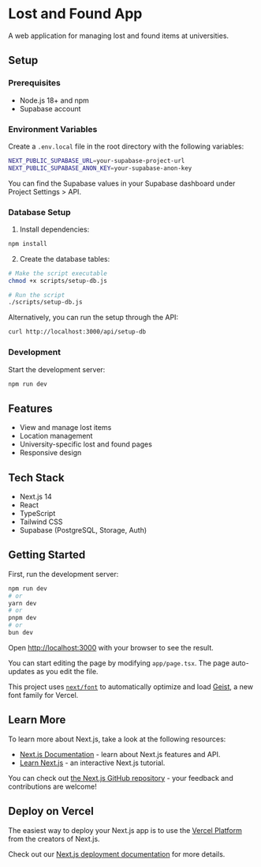 # Lost and Found App

A web application for managing lost and found items at universities.

## Setup

### Prerequisites

- Node.js 18+ and npm
- Supabase account

### Environment Variables

Create a `.env.local` file in the root directory with the following variables:

```bash
NEXT_PUBLIC_SUPABASE_URL=your-supabase-project-url
NEXT_PUBLIC_SUPABASE_ANON_KEY=your-supabase-anon-key
```

You can find the Supabase values in your Supabase dashboard under Project Settings > API.

### Database Setup

1. Install dependencies:

```bash
npm install
```

2. Create the database tables:

```bash
# Make the script executable
chmod +x scripts/setup-db.js

# Run the script
./scripts/setup-db.js
```

Alternatively, you can run the setup through the API:

```bash
curl http://localhost:3000/api/setup-db
```

### Development

Start the development server:

```bash
npm run dev
```

## Features

- View and manage lost items
- Location management
- University-specific lost and found pages
- Responsive design

## Tech Stack

- Next.js 14
- React
- TypeScript
- Tailwind CSS
- Supabase (PostgreSQL, Storage, Auth)

## Getting Started

First, run the development server:

```bash
npm run dev
# or
yarn dev
# or
pnpm dev
# or
bun dev
```

Open [http://localhost:3000](http://localhost:3000) with your browser to see the result.

You can start editing the page by modifying `app/page.tsx`. The page auto-updates as you edit the file.

This project uses [`next/font`](https://nextjs.org/docs/app/building-your-application/optimizing/fonts) to automatically optimize and load [Geist](https://vercel.com/font), a new font family for Vercel.

## Learn More

To learn more about Next.js, take a look at the following resources:

- [Next.js Documentation](https://nextjs.org/docs) - learn about Next.js features and API.
- [Learn Next.js](https://nextjs.org/learn) - an interactive Next.js tutorial.

You can check out [the Next.js GitHub repository](https://github.com/vercel/next.js) - your feedback and contributions are welcome!

## Deploy on Vercel

The easiest way to deploy your Next.js app is to use the [Vercel Platform](https://vercel.com/new?utm_medium=default-template&filter=next.js&utm_source=create-next-app&utm_campaign=create-next-app-readme) from the creators of Next.js.

Check out our [Next.js deployment documentation](https://nextjs.org/docs/app/building-your-application/deploying) for more details.